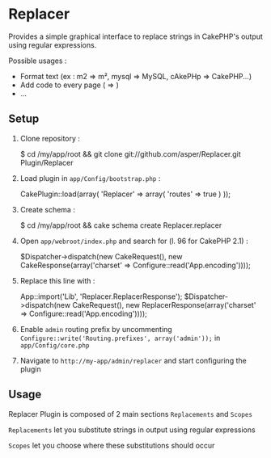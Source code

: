 Replacer
========

Provides a simple graphical interface to replace strings in CakePHP's output using regular expressions. 

Possible usages :
- Format text (ex : m2 => m², mysql => MySQL, cAkePHp => CakePHP...)
- Add code to every page (</body> => <script>analytics();</script></body>)
- ...

Setup
-----

1) Clone repository :

	$ cd /my/app/root && git clone git://github.com/asper/Replacer.git Plugin/Replacer

2) Load plugin in `app/Config/bootstrap.php`  :

	CakePlugin::load(array(
		'Replacer' => array(
			'routes' => true
		)
	));
	
3) Create schema :

	$ cd /my/app/root && cake schema create Replacer.replacer

4) Open `app/webroot/index.php` and search for (l. 96 for CakePHP 2.1) :

	$Dispatcher->dispatch(new CakeRequest(), new CakeResponse(array('charset' => Configure::read('App.encoding'))));
	
5) Replace this line with :

	App::import('Lib', 'Replacer.ReplacerResponse');
	$Dispatcher->dispatch(new CakeRequest(), new ReplacerResponse(array('charset' => Configure::read('App.encoding'))));
	
6) Enable `admin` routing prefix by uncommenting `Configure::write('Routing.prefixes', array('admin'));` in `app/Config/core.php`
	
7) Navigate to `http://my-app/admin/replacer` and start configuring the plugin

Usage
-----

Replacer Plugin is composed of 2 main sections `Replacements` and `Scopes`

`Replacements` let you substitute strings in output using regular expressions

`Scopes` let you choose where these substitutions should occur
	
